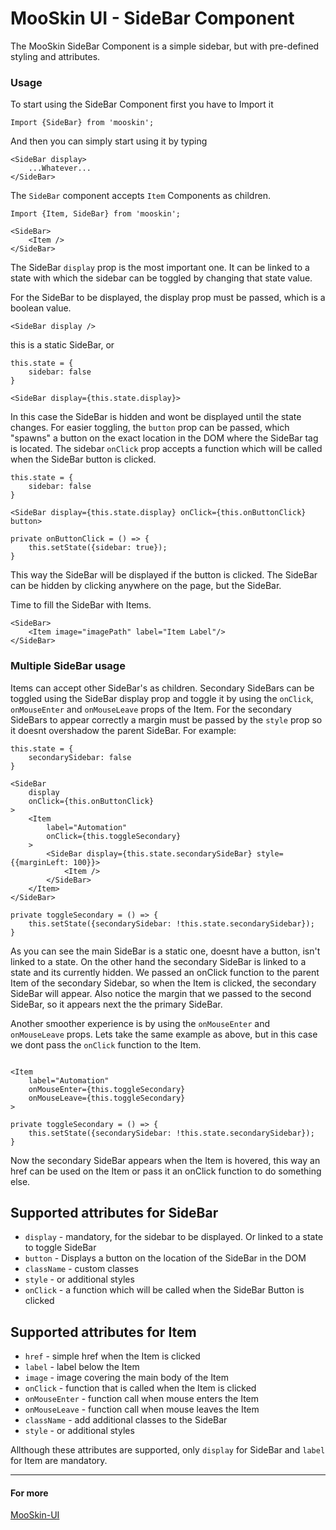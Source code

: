 # MooSkin UI - SideBar Component

The MooSkin SideBar Component is a simple sidebar, but with pre-defined styling and attributes.

### Usage

To start using the SideBar Component first you have to Import it

```
Import {SideBar} from 'mooskin';
```

And then you can simply start using it by typing

```
<SideBar display>
    ...Whatever...
</SideBar>
```

The `SideBar` component accepts `Item` Components as children.

```
Import {Item, SideBar} from 'mooskin';

<SideBar>
    <Item />
</SideBar>
```

The SideBar `display` prop is the most important one. It can be linked to a state with which the sidebar can be toggled by changing that state value. 

For the SideBar to be displayed, the display prop must be passed, which is a boolean value.
```
<SideBar display />
```
this is a static SideBar, or
```
this.state = {
    sidebar: false
}

<SideBar display={this.state.display}>
```

In this case the SideBar is hidden and wont be displayed until the state changes. For easier toggling, the `button` prop can be passed, which "spawns" a button on the exact location in the DOM where the SideBar tag is located. The sidebar `onClick` prop accepts a function which will be called when the SideBar button is clicked.

```
this.state = {
    sidebar: false
}

<SideBar display={this.state.display} onClick={this.onButtonClick} button>

private onButtonClick = () => {
    this.setState({sidebar: true});
}
```
This way the SideBar will be displayed if the button is clicked. The SideBar can be hidden by clicking anywhere on the page, but the SideBar.

Time to fill the SideBar with Items.

```
<SideBar>
    <Item image="imagePath" label="Item Label"/>
</SideBar>
```

### Multiple SideBar usage

Items can accept other SideBar's as children. Secondary SideBars can be toggled using the SideBar display prop and toggle it by using the `onClick`, `onMouseEnter` and `onMouseLeave` props of the Item. For the secondary SideBars to appear correctly a margin must be passed by the `style` prop so it doesnt overshadow the parent SideBar. For example:

```
this.state = {
    secondarySidebar: false
}

<SideBar
    display
    onClick={this.onButtonClick}
>
    <Item
        label="Automation"
        onClick={this.toggleSecondary}
    >
        <SideBar display={this.state.secondarySideBar} style={{marginLeft: 100}}>
            <Item />
        </SideBar>
    </Item>
</SideBar>

private toggleSecondary = () => {
    this.setState({secondarySidebar: !this.state.secondarySidebar});
}
```

As you can see the main SideBar is a static one, doesnt have a button, isn't linked to a state. On the other hand the secondary SideBar is linked to a state and its currently hidden. We passed an onClick function to the parent Item of the secondary Sidebar, so when the Item is clicked, the secondary SideBar will appear. Also notice the margin that we passed to the second SideBar, so it appears next the the primary SideBar.

Another smoother experience is by using the `onMouseEnter` and `onMouseLeave` props. Lets take the same example as above, but in this case we dont pass the `onClick` function to the Item.

```

<Item
    label="Automation"
    onMouseEnter={this.toggleSecondary}
    onMouseLeave={this.toggleSecondary}
>

private toggleSecondary = () => {
    this.setState({secondarySidebar: !this.state.secondarySidebar});
}
```
Now the secondary SideBar appears when the Item is hovered, this way an href can be used on the Item or pass it an onClick function to do something else.

<div class="playground-doc">

## Supported attributes for SideBar 

* `display` - mandatory, for the sidebar to be displayed. Or linked to a state to toggle SideBar
* `button` - Displays a button on the location of the SideBar in the DOM
* `className` - custom classes
* `style` - or additional styles
* `onClick` - a function which will be called when the SideBar Button is clicked

## Supported attributes for Item

* `href` - simple href when the Item is clicked
* `label` - label below the Item
* `image` - image covering the main body of the Item
* `onClick` - function that is called when the Item is clicked
* `onMouseEnter` - function call when mouse enters the Item
* `onMouseLeave` - function call when mouse leaves the Item
* `className` - add additional classes to the SideBar
* `style` - or additional styles

</div>

Allthough these attributes are supported, only `display` for SideBar and `label` for Item are mandatory.

___

#### For more

[MooSkin-UI](https://github.com/moosend/mooskin-ui)
